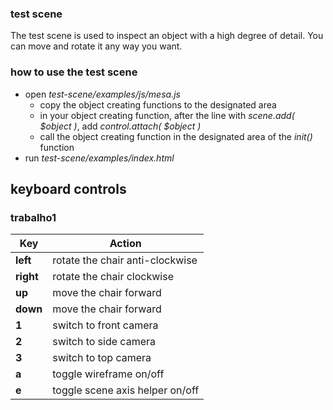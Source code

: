 ### test scene

The test scene is used to inspect an object with a high degree of detail. You can move and rotate it any way you want.

### how to use the test scene

+ open _test-scene/examples/js/mesa.js_
  + copy the object creating functions to the designated area
  + in your object creating function, after the line with _scene.add( $object )_, add _control.attach( $object )_
  + call the object creating function in the designated area of the _init()_ function
+ run _test-scene/examples/index.html_


## keyboard controls

### trabalho1

| Key | Action |
| ------ | ------ |
| **left** | rotate the chair anti-clockwise |
| **right** | rotate the chair clockwise |
| **up** | move the chair forward |
| **down** | move the chair forward |
| **1** | switch to front camera |
| **2** | switch to side camera |
| **3** | switch to top camera |
| **a** | toggle wireframe on/off |
| **e** | toggle scene axis helper on/off |
